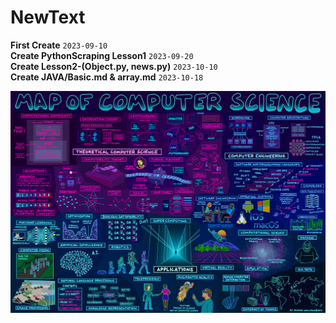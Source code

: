 # NewText
__First Create__ `2023-09-10`
<br>
__Create PythonScraping Lesson1__ `2023-09-20`
<br>
__Create Lesson2-(Object.py, news.py)__ `2023-10-10`
<br>
__Create JAVA/Basic.md & array.md__ `2023-10-18`


![计算机科学图](https://github.com/02Moon/NewText/blob/main/11.png)
